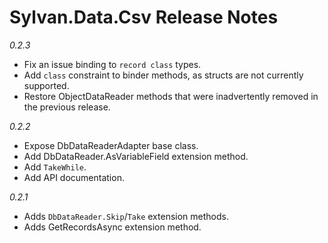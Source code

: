 # Sylvan.Data.Csv Release Notes

_0.2.3_
- Fix an issue binding to `record class` types.
- Add `class` constraint to binder methods, as structs are not currently supported.
- Restore ObjectDataReader methods that were inadvertently removed in the previous release.

_0.2.2_
- Expose DbDataReaderAdapter base class.
- Add DbDataReader.AsVariableField extension method.
- Add `TakeWhile`.
- Add API documentation.

_0.2.1_
- Adds `DbDataReader.Skip`/`Take` extension methods.
- Adds GetRecordsAsync extension method.
